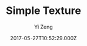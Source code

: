 ---
title: Simple Texture
github: https://github.com/yizeng/jekyll-theme-simple-texture
demo: https://yizeng.github.io/jekyll-theme-simple-texture/
author: Yi Zeng
ssg:
  - Jekyll
cms:
  - No Cms
date: 2017-05-27T10:52:29.000Z
github_branch: master
description: A gem-based responsive simple texture styled Jekyll theme.
stale: true
---